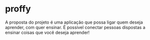 # proffy
A proposta do projeto é uma aplicação que possa ligar quem deseja aprender, com quer ensinar. É possivel conectar pessoas dispostas a ensinar coisas que você deseja aprender!
